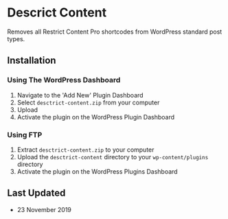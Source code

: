 # Descrict Content

Removes all Restrict Content Pro shortcodes from WordPress standard post types.

## Installation

### Using The WordPress Dashboard

1. Navigate to the 'Add New' Plugin Dashboard
2. Select `desctrict-content.zip` from your computer
3. Upload
4. Activate the plugin on the WordPress Plugin Dashboard

### Using FTP

1. Extract `desctrict-content.zip` to your computer
2. Upload the `desctrict-content` directory to your `wp-content/plugins` directory
3. Activate the plugin on the WordPress Plugins Dashboard

## Last Updated

* 23 November 2019
